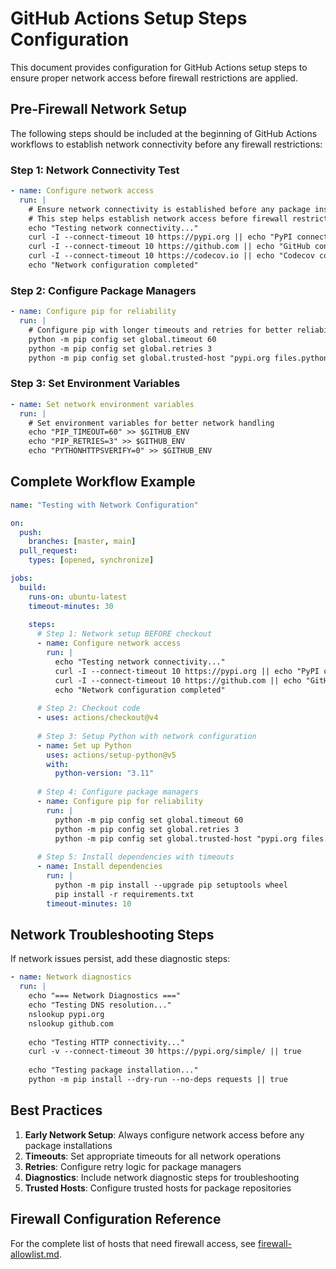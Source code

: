 # GitHub Actions Setup Steps Configuration

This document provides configuration for GitHub Actions setup steps to ensure proper network access before firewall restrictions are applied.

## Pre-Firewall Network Setup

The following steps should be included at the beginning of GitHub Actions workflows to establish network connectivity before any firewall restrictions:

### Step 1: Network Connectivity Test

```yaml
- name: Configure network access
  run: |
    # Ensure network connectivity is established before any package installations
    # This step helps establish network access before firewall restrictions
    echo "Testing network connectivity..."
    curl -I --connect-timeout 10 https://pypi.org || echo "PyPI connectivity test failed"
    curl -I --connect-timeout 10 https://github.com || echo "GitHub connectivity test failed"
    curl -I --connect-timeout 10 https://codecov.io || echo "Codecov connectivity test failed"
    echo "Network configuration completed"
```

### Step 2: Configure Package Managers

```yaml
- name: Configure pip for reliability
  run: |
    # Configure pip with longer timeouts and retries for better reliability
    python -m pip config set global.timeout 60
    python -m pip config set global.retries 3
    python -m pip config set global.trusted-host "pypi.org files.pythonhosted.org"
```

### Step 3: Set Environment Variables

```yaml
- name: Set network environment variables
  run: |
    # Set environment variables for better network handling
    echo "PIP_TIMEOUT=60" >> $GITHUB_ENV
    echo "PIP_RETRIES=3" >> $GITHUB_ENV
    echo "PYTHONHTTPSVERIFY=0" >> $GITHUB_ENV
```

## Complete Workflow Example

```yaml
name: "Testing with Network Configuration"

on:
  push:
    branches: [master, main]
  pull_request:
    types: [opened, synchronize]

jobs:
  build:
    runs-on: ubuntu-latest
    timeout-minutes: 30
    
    steps:
      # Step 1: Network setup BEFORE checkout
      - name: Configure network access
        run: |
          echo "Testing network connectivity..."
          curl -I --connect-timeout 10 https://pypi.org || echo "PyPI connectivity test failed"
          curl -I --connect-timeout 10 https://github.com || echo "GitHub connectivity test failed"
          echo "Network configuration completed"
      
      # Step 2: Checkout code
      - uses: actions/checkout@v4
      
      # Step 3: Setup Python with network configuration
      - name: Set up Python
        uses: actions/setup-python@v5
        with:
          python-version: "3.11"
      
      # Step 4: Configure package managers
      - name: Configure pip for reliability
        run: |
          python -m pip config set global.timeout 60
          python -m pip config set global.retries 3
          python -m pip config set global.trusted-host "pypi.org files.pythonhosted.org"
      
      # Step 5: Install dependencies with timeouts
      - name: Install dependencies
        run: |
          python -m pip install --upgrade pip setuptools wheel
          pip install -r requirements.txt
        timeout-minutes: 10
```

## Network Troubleshooting Steps

If network issues persist, add these diagnostic steps:

```yaml
- name: Network diagnostics
  run: |
    echo "=== Network Diagnostics ==="
    echo "Testing DNS resolution..."
    nslookup pypi.org
    nslookup github.com
    
    echo "Testing HTTP connectivity..."
    curl -v --connect-timeout 30 https://pypi.org/simple/ || true
    
    echo "Testing package installation..."
    python -m pip install --dry-run --no-deps requests || true
```

## Best Practices

1. **Early Network Setup**: Always configure network access before any package installations
2. **Timeouts**: Set appropriate timeouts for all network operations
3. **Retries**: Configure retry logic for package managers
4. **Diagnostics**: Include network diagnostic steps for troubleshooting
5. **Trusted Hosts**: Configure trusted hosts for package repositories

## Firewall Configuration Reference

For the complete list of hosts that need firewall access, see [firewall-allowlist.md](./firewall-allowlist.md).